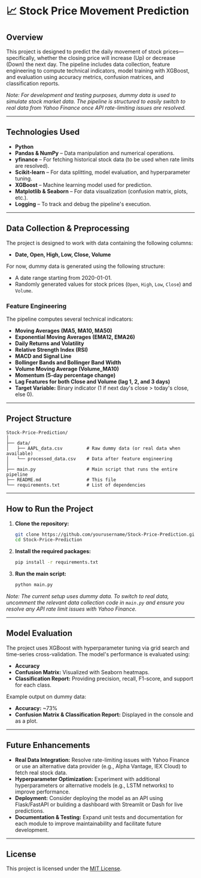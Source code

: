 # 📈 Stock Price Movement Prediction

## Overview
This project is designed to predict the daily movement of stock prices—specifically, whether the closing price will increase (Up) or decrease (Down) the next day. The pipeline includes data collection, feature engineering to compute technical indicators, model training with XGBoost, and evaluation using accuracy metrics, confusion matrices, and classification reports.

*Note: For development and testing purposes, dummy data is used to simulate stock market data. The pipeline is structured to easily switch to real data from Yahoo Finance once API rate-limiting issues are resolved.*

---

## Technologies Used
- **Python**
- **Pandas & NumPy** – Data manipulation and numerical operations.
- **yfinance** – For fetching historical stock data (to be used when rate limits are resolved).
- **Scikit-learn** – For data splitting, model evaluation, and hyperparameter tuning.
- **XGBoost** – Machine learning model used for prediction.
- **Matplotlib & Seaborn** – For data visualization (confusion matrix, plots, etc.).
- **Logging** – To track and debug the pipeline's execution.

---

## Data Collection & Preprocessing
The project is designed to work with data containing the following columns:
- **Date, Open, High, Low, Close, Volume**

For now, dummy data is generated using the following structure:
- A date range starting from 2020-01-01.
- Randomly generated values for stock prices (`Open`, `High`, `Low`, `Close`) and `Volume`.

### Feature Engineering
The pipeline computes several technical indicators:
- **Moving Averages (MA5, MA10, MA50)**
- **Exponential Moving Averages (EMA12, EMA26)**
- **Daily Returns and Volatility**
- **Relative Strength Index (RSI)**
- **MACD and Signal Line**
- **Bollinger Bands and Bollinger Band Width**
- **Volume Moving Average (Volume_MA10)**
- **Momentum (5-day percentage change)**
- **Lag Features for both Close and Volume (lag 1, 2, and 3 days)**
- **Target Variable:** Binary indicator (1 if next day's close > today's close, else 0).

---

## Project Structure
```
Stock-Price-Prediction/
│
├── data/
│   ├── AAPL_data.csv         # Raw dummy data (or real data when available)
│   └── processed_data.csv    # Data after feature engineering
│
├── main.py                   # Main script that runs the entire pipeline
├── README.md                 # This file
└── requirements.txt          # List of dependencies
```

---

## How to Run the Project
1. **Clone the repository:**
   ```bash
   git clone https://github.com/yourusername/Stock-Price-Prediction.git
   cd Stock-Price-Prediction
   ```

2. **Install the required packages:**
   ```bash
   pip install -r requirements.txt
   ```

3. **Run the main script:**
   ```bash
   python main.py
   ```

*Note: The current setup uses dummy data. To switch to real data, uncomment the relevant data collection code in `main.py` and ensure you resolve any API rate limit issues with Yahoo Finance.*

---

## Model Evaluation
The project uses XGBoost with hyperparameter tuning via grid search and time-series cross-validation. The model's performance is evaluated using:
- **Accuracy**
- **Confusion Matrix:** Visualized with Seaborn heatmaps.
- **Classification Report:** Providing precision, recall, F1-score, and support for each class.

Example output on dummy data:
- **Accuracy:** ~73%
- **Confusion Matrix & Classification Report:** Displayed in the console and as a plot.

---

## Future Enhancements
- **Real Data Integration:** Resolve rate-limiting issues with Yahoo Finance or use an alternative data provider (e.g., Alpha Vantage, IEX Cloud) to fetch real stock data.
- **Hyperparameter Optimization:** Experiment with additional hyperparameters or alternative models (e.g., LSTM networks) to improve performance.
- **Deployment:** Consider deploying the model as an API using Flask/FastAPI or building a dashboard with Streamlit or Dash for live predictions.
- **Documentation & Testing:** Expand unit tests and documentation for each module to improve maintainability and facilitate future development.

---

## License
This project is licensed under the [MIT License](LICENSE).
